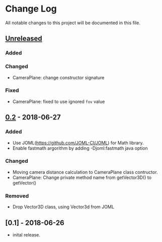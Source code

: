 # Change Log
All notable changes to this project will be documented in this file.

## [Unreleased]

### Added

### Changed
- CameraPlane: change constructor signature

### Fixed
- CameraPlane: fixed to use ignored `fov` value

## [0.2] - 2018-06-27
### Added
- Use JOML(https://github.com/JOML-CI/JOML) for Math library.
- Enable fastmath argorithm by adding -Djoml:fastmath java option

### Changed
- Moving camera distance calculation to CameraPlane class contructor.
- CameraPlane: Change private method name from getVector3D() to getVector()

### Removed
- Drop Vector3D class, using Vector3d from JOML

## [0.1] - 2018-06-26
- inital release.

[Unreleased]: https://github.com/miurahr/panoramaviewer/compare/v0.2...HEAD
[0.2]: https://github.com/miurahr/panoramaviewer/compare/v0.1...v0.2
